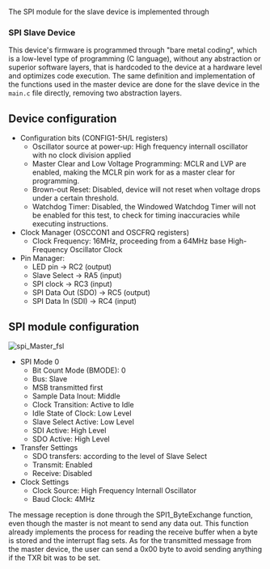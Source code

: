 
The SPI module for the slave device is implemented through 

### SPI Slave Device

This device's firmware is programmed through "bare metal coding", which is a low-level type of programming (C language), without any abstraction or superior software layers, that is hardcoded to the device at a hardware level and optimizes code execution. The same definition and implementation of the functions used in the master device are done for the slave device in the `main.c` file directly, removing two abstraction layers.

## Device configuration

- Configuration bits (CONFIG1-5H/L registers)
  - Oscillator source at power-up: High frequency internall oscillator with no clock division applied
  - Master Clear and Low Voltage Programming: MCLR and LVP are enabled, making the MCLR pin work for as a master clear for programming.
  - Brown-out Reset: Disabled, device will not reset when voltage drops under a certain threshold.
  - Watchdog Timer: Disabled, the Windowed Watchdog Timer will not be enabled for this test, to check for timing inaccuracies while executing instructions.
- Clock Manager (OSCCON1 and OSCFRQ registers)
  -   Clock Frequency: 16MHz, proceeding from a 64MHz base High-Frequency Oscillator Clock
- Pin Manager:
  -  LED pin -> RC2 (output)
  -  Slave Select -> RA5 (input)
  -  SPI clock -> RC3 (input)
  -  SPI Data Out (SDO) -> RC5 (output)
  -  SPI Data In (SDI) -> RC4 (input)


## SPI module configuration

![spi_Master_fsl](https://github.com/AlbertoRodriguezSanz/SPI-Master-Transmit-Only-Test/assets/95371514/3aa8eacd-1583-4173-91d7-bd830cbe2b16)

- SPI Mode 0
  - Bit Count Mode (BMODE): 0
  - Bus: Slave
  - MSB transmitted first
  - Sample Data Inout: Middle
  - Clock Transition: Active to Idle
  - Idle State of Clock: Low Level
  - Slave Select Active: Low Level
  - SDI Active: High Level
  - SDO Active: High Level
- Transfer Settings
  - SDO transfers: according to the level of Slave Select
  - Transmit: Enabled
  - Receive: Disabled
- Clock Settings
  - Clock Source: High Frequency Internall Oscillator
  - Baud Clock: 4MHz
 
The message reception is done through the SPI1_ByteExchange function, even though the master is not meant to send any data out. This function already implements the process for reading the receive buffer when a byte is stored and the interrupt flag sets. As for the transmitted message from the master device, the user can send a 0x00 byte to avoid sending anything if the TXR bit was to be set.


